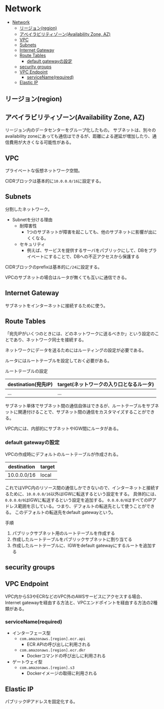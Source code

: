# Network

- [Network](#network)
  - [リージョン(region)](#リージョンregion)
  - [アベイラビリティゾーン(Availability Zone, AZ)](#アベイラビリティゾーンavailability-zone-az)
  - [VPC](#vpc)
  - [Subnets](#subnets)
  - [Internet Gateway](#internet-gateway)
  - [Route Tables](#route-tables)
    - [default gatewayの設定](#default-gatewayの設定)
  - [security groups](#security-groups)
  - [VPC Endpoint](#vpc-endpoint)
    - [serviceName(required)](#servicenamerequired)
  - [Elastic IP](#elastic-ip)

## リージョン(region)

## アベイラビリティゾーン(Availability Zone, AZ)

リージョン内のデータセンターをグループ化したもの。
サブネットは、別々のavailability zoneにあっても通信はできるが、距離による遅延が増加したり、通信費用が大きくなる可能性がある。

## VPC

プライベートな仮想ネットワーク空間。

CIDRブロックは基本的に`10.0.0.0/16`に設定する。

## Subnets

分割したネットワーク。

- Subnetを分ける理由
  - 耐障害性
    - 1つのサブネットが障害を起こしても、他のサブネットに影響が出にくくなる。
  - セキュリティ
    - 例えば、サービスを提供するサーバをパブリックにして、DBをプライベートにすることで、DBへの不正アクセスから保護する

CIDRブロックのprefixは基本的に`/24`に設定する。

VPCのサブネットの場合はルータが無くても互いに通信できる。

## Internet Gateway

サブネットをインターネットに接続するために使う。

## Route Tables

「宛先IPがいくつのときには、どのネットワークに送るべきか」という設定のことであり、ネットワーク同士を接続する。

ネットワークにデータを送るためにはルーティングの設定が必要である。

ルータにはルートテーブルを設定しておく必要がある。

ルートテーブルの設定

| destination(宛先IP) | target(ネットワークの入り口となるルータ) |
| ------------------- | ---------------------------------------- |
| ...                 | ...                                      |

サブネット単体でサブネット間の通信自体はできるが、ルートテーブルをサブネットに関連付けることで、サブネット間の通信をカスタマイズすることができる。

VPC内には、内部的にサブネットやIGW間にルータがある。

### default gatewayの設定

VPCの作成時にデフォルトのルートテーブルが作成される。

| destination | target |
| ----------- | ------ |
| 10.0.0.0/16 | local  |

これではVPC内のリソース間の通信しかできないので、インターネットと接続するために、`10.0.0.0/16`以外はIGWに転送するという設定をする。
具体的には、`0.0.0.0/0`はIGWに転送するという設定を追加する。
`0.0.0.0/0`はすべてのIPアドレス範囲を示している。つまり、デフォルトの転送先として使うことができる。
このデフォルトの転送先をdefault gatewayという。

手順

1. パブリックサブネット用のルートテーブルを作成する
2. 作成したルートテーブルをパブリックサブネットに割り当てる
3. 作成したルートテーブルに、IGWをdefault gatewayにするルートを追加する

## security groups

## VPC Endpoint

VPC内からS3やECRなどのVPC外のAWSサービスにアクセスする場合、Internet gatewayを経由する方法と、VPCエンドポイントを経由する方法の2種類がある。

### serviceName(required)

- インターフェース型
  - `com.amazonaws.[region].ecr.api`
    - ECR APIの呼び出しに利用される
  - `com.amazonaws.[region].ecr.dkr`
    - Dockerコマンドの呼び出しに利用される
- ゲートウェイ型
  - `com.amazonaws.[region].s3`
    - Dockerイメージの取得に利用される

## Elastic IP

パブリックIPアドレスを固定化する。
